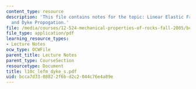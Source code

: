 ```yaml
---
content_type: resource
description: 'This file contains notes for the topic: Linear Elastic Fracture Mechanics
  and Dyke Propogation.'
file: /media/courses/12-524-mechanical-properties-of-rocks-fall-2005/bcca7d3308822f6bd2c2044c76e4a89e_l10c_lefm_dyke_s.pdf
file_type: application/pdf
learning_resource_types:
- Lecture Notes
ocw_type: OCWFile
parent_title: Lecture Notes
parent_type: CourseSection
resourcetype: Document
title: l10c_lefm_dyke_s.pdf
uid: bcca7d33-0882-2f6b-d2c2-044c76e4a89e
---
```

